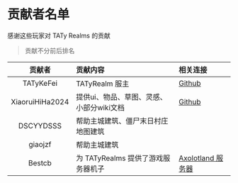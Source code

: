 # 贡献者名单

感谢这些玩家对 TATy Realms 的贡献

> 贡献不分前后排名

| 贡献者                   | 贡献内容                                          | 相关连接                                                    |
| :---:                    | :---                                             | :---                                                       |
| TATyKeFei                | TATyRealm 服主                                   | [Github](https://github.com/TATyKeFei)                     |
| XiaoruiHiHa2024          | 提供ui、物品、草图、灵感、小部分wiki文档            | [Github](https://github.com/Xrui875)                       |
| DSCYYDSSS                | 帮助主城建筑、僵尸末日村庄地图建筑                  |                                                            |
| giaojzf                  | 帮助主城建筑                                      |                                                            |
| Bestcb                   | 为 TATyRealms 提供了游戏服务器机子                 | [Axolotland 服务器](https://www.mcax.cn/)                  |
